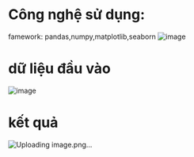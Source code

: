 # Công nghệ sử dụng:
famework: pandas,numpy,matplotlib,seaborn
![image](https://github.com/user-attachments/assets/80f8ae4d-2ce2-4e8d-bbcf-94af459390f7)
# dữ liệu đầu vào
![image](https://github.com/user-attachments/assets/c6f338d7-50c7-4d1e-8281-9d6469fbc1ac)
# kết quả
![Uploading image.png…]()

